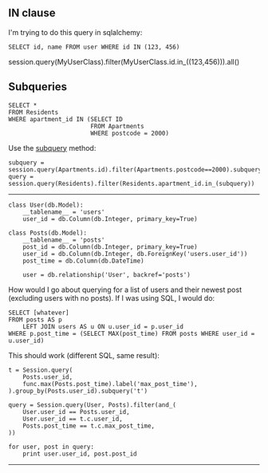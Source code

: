 IN clause
---------
I'm trying to do this query in sqlalchemy:

    SELECT id, name FROM user WHERE id IN (123, 456)

session.query(MyUserClass).filter(MyUserClass.id.in_((123,456))).all()

Subqueries
-----------

    SELECT *
    FROM Residents
    WHERE apartment_id IN (SELECT ID
                           FROM Apartments
                           WHERE postcode = 2000)

Use the [subquery](http://docs.sqlalchemy.org/en/rel_1_0/orm/query.html#sqlalchemy.orm.query.Query.subquery) method:

    subquery = session.query(Apartments.id).filter(Apartments.postcode==2000).subquery()
    query = session.query(Residents).filter(Residents.apartment_id.in_(subquery))

------------------------
    class User(db.Model):
        __tablename__ = 'users'
        user_id = db.Column(db.Integer, primary_key=True)

    class Posts(db.Model):
        __tablename__ = 'posts'
        post_id = db.Column(db.Integer, primary_key=True)
        user_id = db.Column(db.Integer, db.ForeignKey('users.user_id'))
        post_time = db.Column(db.DateTime)

        user = db.relationship('User', backref='posts')

How would I go about querying for a list of users and their newest post (excluding users with no posts). If I was using SQL, I would do:

    SELECT [whatever]
    FROM posts AS p
        LEFT JOIN users AS u ON u.user_id = p.user_id
    WHERE p.post_time = (SELECT MAX(post_time) FROM posts WHERE user_id = u.user_id)

This should work (different SQL, same result):

    t = Session.query(
        Posts.user_id,
        func.max(Posts.post_time).label('max_post_time'),
    ).group_by(Posts.user_id).subquery('t')

    query = Session.query(User, Posts).filter(and_(
        User.user_id == Posts.user_id,
        User.user_id == t.c.user_id,
        Posts.post_time == t.c.max_post_time,
    ))

    for user, post in query:
        print user.user_id, post.post_id
----------


